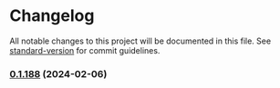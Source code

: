 # Changelog

All notable changes to this project will be documented in this file. See [standard-version](https://github.com/conventional-changelog/standard-version) for commit guidelines.

### [0.1.188](https://github.com/Designibl/Dibl-Flags/compare/v0.1.99...v0.1.188) (2024-02-06)
